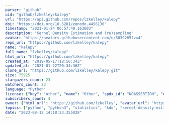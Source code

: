 ```yaml
---
parser: "github"
uid: "github/lzkelley/kalepy"
url: "https://api.github.com/repos/lzkelley/kalepy"
doi: "https://doi.org/10.5281/zenodo.4456130"
timestamp: "2021-01-24 06:57:40.163603"
description: "Kernel Density Estimation and (re)sampling"
avatar: "https://avatars.githubusercontent.com/u/3839265?v=4"
repo_url: "https://github.com/lzkelley/kalepy"
name: "kalepy"
full_name: "lzkelley/kalepy"
html_url: "https://github.com/lzkelley/kalepy"
created_at: "2019-05-17T18:56:34Z"
updated_at: "2021-01-22T20:34:36Z"
clone_url: "https://github.com/lzkelley/kalepy.git"
size: 75925
stargazers_count: 23
watchers_count: 23
language: "Python"
license: {"key": "other", "name": "Other", "spdx_id": "NOASSERTION", "url": null, "node_id": "MDc6TGljZW5zZTA="}
subscribers_count: 4
owner: {"html_url": "https://github.com/lzkelley", "avatar_url": "https://avatars.githubusercontent.com/u/3839265?v=4", "login": "lzkelley", "type": "User"}
topics: ["python", "python3", "statistics", "kde", "kernel-density-estimation", "statistical-analysis", "resampling", "pdfs", "resample"]
date: "2023-08-12 14:18:23.355028"
---
```

